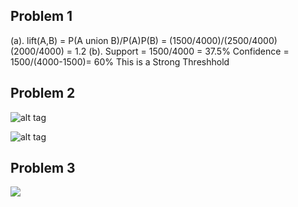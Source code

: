 Problem 1
--------

(a). lift(A,B) = P(A union B)/P(A)P(B) = (1500/4000)/(2500/4000)(2000/4000) = 1.2
(b). Support = 1500/4000 = 37.5%
     Confidence = 1500/(4000-1500)= 60% 
    This is a Strong Threshhold

Problem 2
--------


![alt tag](http://i.imgur.com/EwTogbW.png)

![alt tag](http://i.imgur.com/LN0niv5.png)


Problem 3
------------------------
![](http://i.imgur.com/Ib26elf.png)
